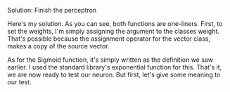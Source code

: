 Solution: Finish the perceptron

Here's my solution. As you can see, both functions are one-liners. First, to set the weights, I'm simply assigning the argument to the classes weight. That's possible because the assignment operator for the vector class, makes a copy of the source vector. 

As for the Sigmoid function, it's simply written as the definition we saw earlier. I used the standard library's exponential function for this. That's it, we are now ready to test our neuron. But first, let's give some meaning to our test.